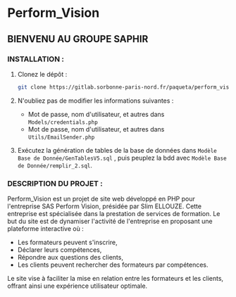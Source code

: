 # Perform_Vision

## BIENVENU AU GROUPE SAPHIR

### INSTALLATION :

1. Clonez le dépôt :

    ```bash
    git clone https://gitlab.sorbonne-paris-nord.fr/paqueta/perform_vision/
    ```

2. N'oubliez pas de modifier les informations suivantes :
   - Mot de passe, nom d'utilisateur, et autres dans `Models/credentials.php`
   - Mot de passe, nom d'utilisateur, et autres dans `Utils/EmailSender.php`

3. Exécutez la génération de tables de la base de données dans `Modèle Base de Donnée/GenTablesV5.sql` , puis peuplez la bdd avec `Modèle Base de Donnée/remplir_2.sql`.

### DESCRIPTION DU PROJET :

Perform_Vision est un projet de site web développé en PHP pour l'entreprise SAS Perform Vision, présidée par Slim ELLOUZE. Cette entreprise est spécialisée dans la prestation de services de formation. Le but du site est de dynamiser l'activité de l'entreprise en proposant une plateforme interactive où :

- Les formateurs peuvent s'inscrire,
- Déclarer leurs compétences,
- Répondre aux questions des clients,
- Les clients peuvent rechercher des formateurs par compétences.

Le site vise à faciliter la mise en relation entre les formateurs et les clients, offrant ainsi une expérience utilisateur optimale.


